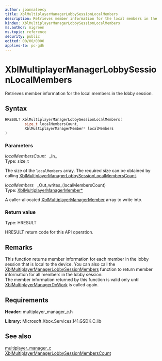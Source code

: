 ```yaml
---
author: joannaleecy
title: XblMultiplayerManagerLobbySessionLocalMembers
description: Retrieves member information for the local members in the lobby session.
kindex: XblMultiplayerManagerLobbySessionLocalMembers
ms.author: migreen
ms.topic: reference
security: public
edited: 00/00/0000
applies-to: pc-gdk
---
```


# XblMultiplayerManagerLobbySessionLocalMembers  

Retrieves member information for the local members in the lobby session.  

## Syntax  
  
```cpp
HRESULT XblMultiplayerManagerLobbySessionLocalMembers(  
         size_t localMembersCount,  
         XblMultiplayerManagerMember* localMembers  
)  
```  
  
### Parameters  
  
*localMembersCount* &nbsp;&nbsp;\_In\_  
Type: size_t  
  
The size of the `localMembers` array. The required size can be obtained by calling [XblMultiplayerManagerLobbySessionLocalMembersCount](xblmultiplayermanagerlobbysessionlocalmemberscount.md).  
  
*localMembers* &nbsp;&nbsp;\_Out\_writes\_(localMembersCount)  
Type: [XblMultiplayerManagerMember*](../structs/xblmultiplayermanagermember.md)  
  
A caller-allocated [XblMultiplayerManagerMember](../structs/xblmultiplayermanagermember.md) array to write into.  
  
  
### Return value  
Type: HRESULT
  
HRESULT return code for this API operation.
  
## Remarks  
  
This function returns member information for each member in the lobby session that is local to the device. You can also call the [XblMultiplayerManagerLobbySessionMembers](xblmultiplayermanagerlobbysessionmembers.md) function to return member information for all members in the lobby session. <br />The member information returned by this function is valid only until [XblMultiplayerManagerDoWork](xblmultiplayermanagerdowork.md) is called again.
  
## Requirements  
  
**Header:** multiplayer_manager_c.h
  
**Library:** Microsoft.Xbox.Services.141.GSDK.C.lib
  
## See also  
[multiplayer_manager_c](../multiplayer_manager_c_members.md)  
[XblMultiplayerManagerLobbySessionMembersCount](xblmultiplayermanagerlobbysessionmemberscount.md)
  
  